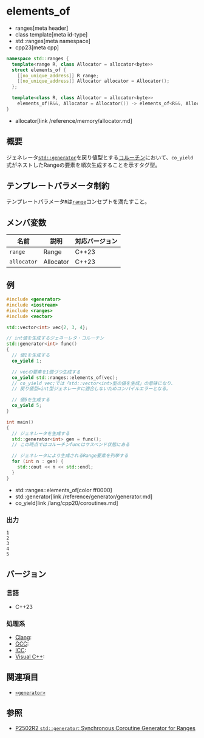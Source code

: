 # elements_of
* ranges[meta header]
* class template[meta id-type]
* std::ranges[meta namespace]
* cpp23[meta cpp]

```cpp
namespace std::ranges {
  template<range R, class Allocator = allocator<byte>>
  struct elements_of {
    [[no_unique_address]] R range;
    [[no_unique_address]] Allocator allocator = Allocator();
  };

  template<class R, class Allocator = allocator<byte>>
    elements_of(R&&, Allocator = Allocator()) -> elements_of<R&&, Allocator>;
}
```
* allocator[link /reference/memory/allocator.md]


## 概要
ジェネレータ[`std::generator`](/reference/generator/generator.md)を戻り値型とする[コルーチン](/lang/cpp20/coroutines.md)において、`co_yield`式がネストしたRangeの要素を順次生成することを示すタグ型。


## テンプレートパラメータ制約
テンプレートパラメータ`R`は[`range`](range.md)コンセプトを満たすこと。


## メンバ変数

| 名前        | 説明      | 対応バージョン |
|-------------|-----------|----------------|
| `range`     | Range     | C++23 |
| `allocator` | Allocator | C++23 |


## 例
```cpp example
#include <generator>
#include <iostream>
#include <ranges>
#include <vector>

std::vector<int> vec{2, 3, 4};

// int値を生成するジェネーレタ・コルーチン
std::generator<int> func()
{
  // 値1を生成する
  co_yield 1;

  // vecの要素を1個づつ生成する
  co_yield std::ranges::elements_of(vec);
  // co_yield vec;では「std::vector<int>型の値を生成」の意味になり、
  // 戻り値型=int型ジェネレータに適合しないためコンパイルエラーとなる。

  // 値5を生成する
  co_yield 5;
}

int main()
{
  // ジェネレータを生成する
  std::generator<int> gen = func();
  // この時点ではコルーチンfuncはサスペンド状態にある

  // ジェネレータにより生成されるRange要素を列挙する
  for (int n : gen) {
    std::cout << n << std::endl;
  }
}
```
* std::ranges::elements_of[color ff0000]
* std::generator[link /reference/generator/generator.md]
* co_yield[link /lang/cpp20/coroutines.md]

### 出力
```
1
2
3
4
5
```


## バージョン
### 言語
- C++23

### 処理系
- [Clang](/implementation.md#clang):
- [GCC](/implementation.md#gcc):
- [ICC](/implementation.md#icc):
- [Visual C++](/implementation.md#visual_cpp):


## 関連項目
- [`<generator>`](/reference/generator.md)

## 参照
- [P2502R2 `std::generator`: Synchronous Coroutine Generator for Ranges](https://www.open-std.org/jtc1/sc22/wg21/docs/papers/2022/p2502r2.pdf)
